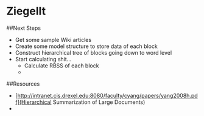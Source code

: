 ZiegelIt
==============




##Next Steps
* Get some sample Wiki articles
* Create some model structure to store data of each block
* Construct hierarchical tree of blocks going down to word level
* Start calculating shit...
  * Calculate RBSS of each block
  * 

##Resources
* [http://intranet.cis.drexel.edu:8080/faculty/cyang/papers/yang2008h.pdf](Hierarchical Summarization of Large Documents)
* 